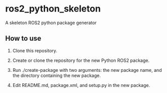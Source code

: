# ros2_python_skeleton
A skeleton ROS2 python package generator

## How to use

1. Clone this repository.

2. Create or clone the repository for the new Python ROS2 package.

3. Run ./create-package with two arguments: the new package name, and the
directory containing the new package.

4. Edit README.md, package.xml, and setup.py in the new package.
